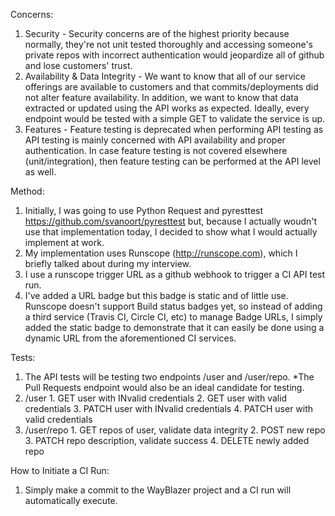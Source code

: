 Concerns:
  1. Security - Security concerns are of the highest priority because normally, they're not unit tested thoroughly and accessing
     someone's private repos with incorrect authentication would jeopardize all of github and lose customers' trust.
  2. Availability & Data Integrity - We want to know that all of our service offerings are available to customers and that 
     commits/deployments did not alter feature availability. In addition, we want to know that data extracted or updated 
     using the API works as expected. Ideally, every endpoint would be tested with a simple GET to validate the service is up.
  3. Features - Feature testing is deprecated when performing API testing as API testing is mainly concerned
     with API availability and proper authentication. In case feature testing is not covered elsewhere (unit/integration), 
     then feature testing can be performed at the API level as well.

Method:
  1. Initially, I was going to use Python Request and pyresttest https://github.com/svanoort/pyresttest 
     but, because I actually woudn't use that implementation today, I decided to show what I would actually implement at work.
  2. My implementation uses Runscope (http://runscope.com), which I briefly talked about during my interview.
  3. I use a runscope trigger URL as a github webhook to trigger a CI API test run.
  4. I've added a URL badge but this badge is static and of little use.  Runscope doesn't support Build status badges yet, so instead of adding a third service (Travis CI, Circle CI, etc) to manage Badge URLs, I simply added the static badge to demonstrate that it can easily be done using a dynamic URL from the aforementioned CI services.

Tests:
  1. The API tests will be testing two endpoints  /user and /user/repo. *The Pull Requests endpoint would also be an ideal candidate for testing.
  2. /user
    1. GET user with INvalid credentials
    2. GET user with valid credentials
    3. PATCH user with INvalid credentials
    4. PATCH user with valid credentials
  3. /user/repo
    1. GET repos of user, validate data integrity
    2. POST new repo
    3. PATCH repo description, validate success
    4. DELETE newly added repo


How to Initiate a CI Run:
  1. Simply make a commit to the WayBlazer project and a CI run will automatically execute.
